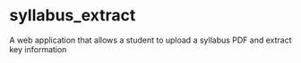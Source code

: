 # syllabus_extract
A web application that allows a student to upload a syllabus PDF and extract key information
